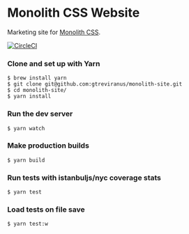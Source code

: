 # Monolith CSS Website
Marketing site for [Monolith CSS](https://github.com/gtreviranus/monolith).

[![CircleCI](https://circleci.com/gh/geotrev/monolith-site/tree/master.svg?style=svg)](https://circleci.com/gh/geotrev/monolith-site/tree/master)

### Clone and set up with Yarn
```shell
$ brew install yarn
$ git clone git@github.com:gtreviranus/monolith-site.git
$ cd monolith-site/
$ yarn install
```

### Run the dev server
```shell
$ yarn watch
```

### Make production builds
```shell
$ yarn build
```

### Run tests with istanbuljs/nyc coverage stats
```shell
$ yarn test
```

### Load tests on file save
```shell
$ yarn test:w
```
